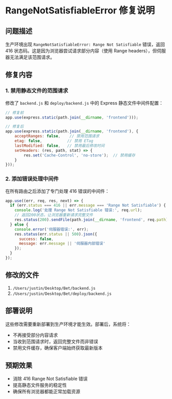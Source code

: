 # RangeNotSatisfiableError 修复说明

## 问题描述
生产环境出现 `RangeNotSatisfiableError: Range Not Satisfiable` 错误，返回 416 状态码。这是因为浏览器尝试请求部分内容（使用 Range headers），但伺服器无法满足该范围请求。

## 修复内容

### 1. 禁用静态文件的范围请求
修改了 `backend.js` 和 `deploy/backend.js` 中的 Express 静态文件中间件配置：

```javascript
// 修复前
app.use(express.static(path.join(__dirname, 'frontend')));

// 修复后
app.use(express.static(path.join(__dirname, 'frontend'), {
    acceptRanges: false,    // 禁用范围请求
    etag: false,           // 禁用 ETag
    lastModified: false,   // 禁用最后修改时间
    setHeaders: (res, path, stat) => {
        res.set('Cache-Control', 'no-store');  // 禁用缓存
    }
}));
```

### 2. 添加错误处理中间件
在所有路由之后添加了专门处理 416 错误的中间件：

```javascript
app.use((err, req, res, next) => {
  if (err.status === 416 || err.message === 'Range Not Satisfiable') {
    console.log('处理 Range Not Satisfiable 错误:', req.url);
    // 返回200状态，让浏览器重新请求完整文件
    res.status(200).sendFile(path.join(__dirname, 'frontend', req.path));
  } else {
    console.error('伺服器错误:', err);
    res.status(err.status || 500).json({
      success: false,
      message: err.message || '伺服器内部错误'
    });
  }
});
```

## 修改的文件
1. `/Users/justin/Desktop/Bet/backend.js`
2. `/Users/justin/Desktop/Bet/deploy/backend.js`

## 部署说明
这些修改需要重新部署到生产环境才能生效。部署后，系统将：
- 不再接受部分内容请求
- 当收到范围请求时，返回完整文件而非错误
- 禁用文件缓存，确保客户端始终获取最新版本

## 预期效果
- 消除 416 Range Not Satisfiable 错误
- 提高静态文件服务的稳定性
- 确保所有浏览器都能正常加载资源